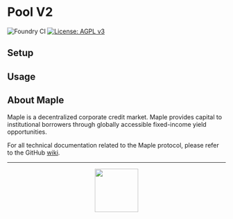 # Pool V2

![Foundry CI](https://github.com/maple-labs/poolV2/actions/workflows/push-to-main.yaml/badge.svg) [![License: AGPL v3](https://img.shields.io/badge/License-AGPL%20v3-blue.svg)](https://www.gnu.org/licenses/agpl-3.0)

## Setup

## Usage

## About Maple
Maple is a decentralized corporate credit market. Maple provides capital to institutional borrowers through globally accessible fixed-income yield opportunities.

For all technical documentation related to the Maple protocol, please refer to the GitHub [wiki](https://github.com/maple-labs/maple-core/wiki).

---

<p align="center">
  <img src="https://user-images.githubusercontent.com/44272939/116272804-33e78d00-a74f-11eb-97ab-77b7e13dc663.png" height="100" />
</p>

